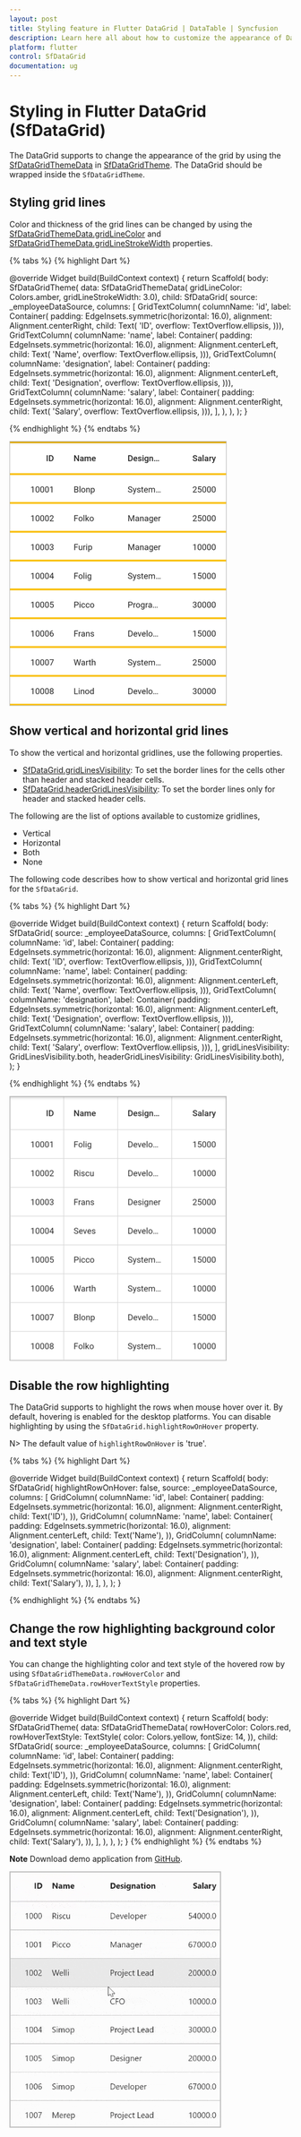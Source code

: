 ```yaml
---
layout: post
title: Styling feature in Flutter DataGrid | DataTable | Syncfusion
description: Learn here all about how to customize the appearance of DataGrid in Syncfusion Flutter DataGrid (SfDataGrid) widget and more.
platform: flutter
control: SfDataGrid
documentation: ug
---
```


# Styling in Flutter DataGrid (SfDataGrid)

The DataGrid supports to change the appearance of the grid by using the [SfDataGridThemeData](https://pub.dev/documentation/syncfusion_flutter_core/latest/theme/SfDataGridThemeData-class.html) in [SfDataGridTheme](https://pub.dev/documentation/syncfusion_flutter_core/latest/theme/SfDataGridTheme-class.html). The DataGrid should be wrapped inside the `SfDataGridTheme`.

## Styling grid lines

Color and thickness of the grid lines can be changed by using the [SfDataGridThemeData.gridLineColor](https://pub.dev/documentation/syncfusion_flutter_core/latest/theme/SfDataGridThemeData/gridLineColor.html) and [SfDataGridThemeData.gridLineStrokeWidth](https://pub.dev/documentation/syncfusion_flutter_core/latest/theme/SfDataGridThemeData/gridLineStrokeWidth.html) properties.

{% tabs %}
{% highlight Dart %} 

@override
Widget build(BuildContext context) {
  return Scaffold(
     body: SfDataGridTheme(
      data: SfDataGridThemeData(
          gridLineColor: Colors.amber, gridLineStrokeWidth: 3.0),
        child: SfDataGrid(
        source: _employeeDataSource,
        columns: <GridColumn>[
          GridTextColumn(
            columnName: 'id',
            label: Container(
              padding: EdgeInsets.symmetric(horizontal: 16.0),
              alignment: Alignment.centerRight,
              child: Text(
                'ID',
                overflow: TextOverflow.ellipsis,
              ))),
          GridTextColumn(
            columnName: 'name',
            label: Container(
              padding: EdgeInsets.symmetric(horizontal: 16.0),
              alignment: Alignment.centerLeft,
              child: Text(
                'Name',
                overflow: TextOverflow.ellipsis,
              ))),
          GridTextColumn(
            columnName: 'designation',
            label: Container(
              padding: EdgeInsets.symmetric(horizontal: 16.0),
              alignment: Alignment.centerLeft,
              child: Text(
                'Designation',
                overflow: TextOverflow.ellipsis,
              ))),
          GridTextColumn(
            columnName: 'salary',
            label: Container(
              padding: EdgeInsets.symmetric(horizontal: 16.0),
              alignment: Alignment.centerRight,
              child: Text(
                'Salary',
                overflow: TextOverflow.ellipsis,
              ))),
        ],
      ),
    ),
  );
}
    
{% endhighlight %}
{% endtabs %}

![flutter datagrid shows customizing the grid lines](images/styles/flutter-datagrid-gridline-customization.png)

## Show vertical and horizontal grid lines

To show the vertical and horizontal gridlines, use the following properties. 

* [SfDataGrid.gridLinesVisibility](https://pub.dev/documentation/syncfusion_flutter_datagrid/latest/datagrid/SfDataGrid/gridLinesVisibility.html): To set the border lines for the cells other than header and stacked header cells. 
* [SfDataGrid.headerGridLinesVisibility](https://pub.dev/documentation/syncfusion_flutter_datagrid/latest/datagrid/SfDataGrid/headerGridLinesVisibility.html): To set the border lines only for header and stacked header cells.

The following are the list of options available to customize gridlines,

* Vertical
* Horizontal
* Both
* None

The following code describes how to show vertical and horizontal grid lines for the `SfDataGrid`.

{% tabs %}
{% highlight Dart %} 

@override
Widget build(BuildContext context) {
  return Scaffold(
    body: SfDataGrid(
        source: _employeeDataSource,
        columns: <GridColumn>[
          GridTextColumn(
            columnName: 'id',
            label: Container(
              padding: EdgeInsets.symmetric(horizontal: 16.0),
              alignment: Alignment.centerRight,
              child: Text(
                'ID',
                overflow: TextOverflow.ellipsis,
              ))),
          GridTextColumn(
            columnName: 'name',
            label: Container(
              padding: EdgeInsets.symmetric(horizontal: 16.0),
              alignment: Alignment.centerLeft,
              child: Text(
                'Name',
                overflow: TextOverflow.ellipsis,
              ))),
          GridTextColumn(
            columnName: 'designation',
            label: Container(
              padding: EdgeInsets.symmetric(horizontal: 16.0),
              alignment: Alignment.centerLeft,
              child: Text(
                'Designation',
                overflow: TextOverflow.ellipsis,
              ))),
          GridTextColumn(
            columnName: 'salary',
            label: Container(
              padding: EdgeInsets.symmetric(horizontal: 16.0),
              alignment: Alignment.centerRight,
              child: Text(
                'Salary',
                overflow: TextOverflow.ellipsis,
              ))),
        ],
        gridLinesVisibility: GridLinesVisibility.both,
        headerGridLinesVisibility: GridLinesVisibility.both),
  );
}
    
{% endhighlight %}
{% endtabs %}

![flutter datagrid shows both grid lines](images/styles/flutter-datagrid-gridlines.png)

## Disable the row highlighting

The DataGrid supports to highlight the rows when mouse hover over it. By default, hovering is enabled for the desktop platforms. You can disable highlighting by using the `SfDataGrid.highlightRowOnHover` property.

N> The default value of `highlightRowOnHover` is 'true'.

{% tabs %}
{% highlight Dart %} 

  @override
  Widget build(BuildContext context) {
    return Scaffold(
      body: SfDataGrid(
        highlightRowOnHover: false,
        source: _employeeDataSource,
        columns: <GridColumn>[
          GridColumn(
              columnName: 'id',
              label: Container(
                padding: EdgeInsets.symmetric(horizontal: 16.0),
                alignment: Alignment.centerRight,
                child: Text('ID'),
              )),
          GridColumn(
              columnName: 'name',
              label: Container(
                padding: EdgeInsets.symmetric(horizontal: 16.0),
                alignment: Alignment.centerLeft,
                child: Text('Name'),
              )),
          GridColumn(
              columnName: 'designation',
              label: Container(
                padding: EdgeInsets.symmetric(horizontal: 16.0),
                alignment: Alignment.centerLeft,
                child: Text('Designation'),
              )),
          GridColumn(
              columnName: 'salary',
              label: Container(
                padding: EdgeInsets.symmetric(horizontal: 16.0),
                alignment: Alignment.centerRight,
                child: Text('Salary'),
              )),
        ],
      ),
    );
  }
    
{% endhighlight %}
{% endtabs %}

## Change the row highlighting background color and text style

You can change the highlighting color and text style of the hovered row by using `SfDataGridThemeData.rowHoverColor` and `SfDataGridThemeData.rowHoverTextStyle` properties.

{% tabs %}
{% highlight Dart %} 

  @override
  Widget build(BuildContext context) {
    return Scaffold(
      body: SfDataGridTheme(
        data: SfDataGridThemeData(
            rowHoverColor: Colors.red,
            rowHoverTextStyle: TextStyle(
              color: Colors.yellow,
              fontSize: 14,
            )),
        child: SfDataGrid(
          source: _employeeDataSource,
          columns: <GridColumn>[
            GridColumn(
                columnName: 'id',
                label: Container(
                  padding: EdgeInsets.symmetric(horizontal: 16.0),
                  alignment: Alignment.centerRight,
                  child: Text('ID'),
                )),
            GridColumn(
                columnName: 'name',
                label: Container(
                  padding: EdgeInsets.symmetric(horizontal: 16.0),
                  alignment: Alignment.centerLeft,
                  child: Text('Name'),
                )),
            GridColumn(
                columnName: 'designation',
                label: Container(
                  padding: EdgeInsets.symmetric(horizontal: 16.0),
                  alignment: Alignment.centerLeft,
                  child: Text('Designation'),
                )),
            GridColumn(
                columnName: 'salary',
                label: Container(
                  padding: EdgeInsets.symmetric(horizontal: 16.0),
                  alignment: Alignment.centerRight,
                  child: Text('Salary'),
                )),
          ],
        ),
      ),
    );
  }
{% endhighlight %}
{% endtabs %}

**Note**
  Download demo application from [GitHub]().

![flutter datagrid highlight rows](images/styles/flutter-datagrid-highlight-rows.gif)